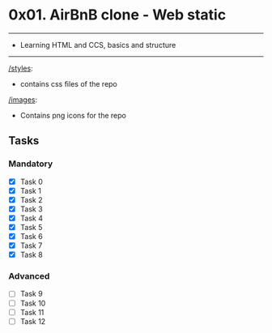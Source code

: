 # 0x01. AirBnB clone - Web static

---
* Learning HTML and CCS, basics and structure
---

[/styles](/styles):
* contains css files of the repo

[/images](/images):
* Contains png icons for the repo

## Tasks 
### Mandatory
- [x] Task 0
- [x] Task 1
- [x] Task 2
- [x] Task 3
- [x] Task 4
- [x] Task 5
- [x] Task 6
- [x] Task 7
- [x] Task 8

### Advanced
- [ ] Task 9
- [ ] Task 10
- [ ] Task 11
- [ ] Task 12

